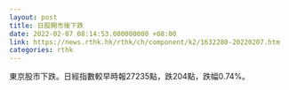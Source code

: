 ```yaml
---
layout: post
title: 日股開市後下跌
date: 2022-02-07 08:14:53.000000000 +08:00
link: https://news.rthk.hk/rthk/ch/component/k2/1632280-20220207.htm
categories: rthk
---
```


東京股市下跌。日經指數較早時報27235點，跌204點，跌幅0.74%。
